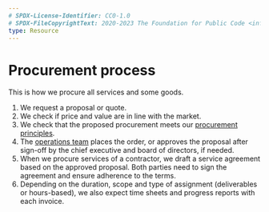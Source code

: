 ```yaml
---
# SPDX-License-Identifier: CC0-1.0
# SPDX-FileCopyrightText: 2020-2023 The Foundation for Public Code <info@publiccode.net>
type: Resource
---
```


# Procurement process

This is how we procure all services and some goods.

1. We request a proposal or quote.
2. We check if price and value are in line with the market.
3. We check that the proposed procurement meets our [procurement principles](principles.md).
4. The [operations team](../../organization/staff.md#operations) places the order, or approves the proposal after sign-off by the chief executive and board of directors, if needed.
5. When we procure services of a contractor, we draft a service agreement based on the approved proposal. Both parties need to sign the agreement and ensure adherence to the terms.
6. Depending on the duration, scope and type of assignment (deliverables or hours-based), we also expect time sheets and progress reports with each invoice.
